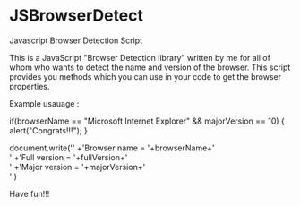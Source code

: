 JSBrowserDetect
===============

Javascript Browser Detection Script

This is a JavaScript "Browser Detection library" written by me for all of whom who wants to detect the name and version of the browser.
This script provides you methods which you can use in your code to get the browser properties.

Example usauage : 

if(browserName == "Microsoft Internet Explorer" && majorVersion == 10)
{
alert("Congrats!!!");
}

document.write(''
                +'Browser name  = '+browserName+'<br>'
                +'Full version  = '+fullVersion+'<br>'
                +'Major version = '+majorVersion+'<br>'
              )

Have fun!!!
